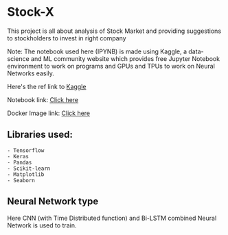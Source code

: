 # Stock-X

This project is all about analysis of Stock Market and providing suggestions to stockholders to invest in right company

Note: The notebook used here (IPYNB) is made using Kaggle, a data-science and ML community website which provides free Jupyter Notebook environment to work on programs and GPUs and TPUs to work on Neural Networks easily.

Here's the ref link to [Kaggle](https://www.kaggle.com/)

Notebook link: [Click here](https://www.kaggle.com/aadhityaa/stock-cnn-lstm)

Docker Image link: [Click here](https://hub.docker.com/r/aerox86/stock-x)

## Libraries used:
    - Tensorflow
    - Keras
    - Pandas
    - Scikit-learn
    - Matplotlib
    - Seaborn

## Neural Network type

Here CNN (with Time Distributed function) and Bi-LSTM combined Neural Network is used to train.
